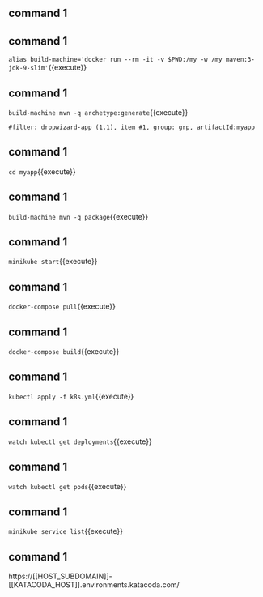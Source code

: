 
## command 1
## command 1
`alias build-machine='docker run --rm -it -v $PWD:/my -w /my maven:3-jdk-9-slim'`{{execute}}


## command 1
`build-machine mvn -q archetype:generate`{{execute}}

```
#filter: dropwizard-app (1.1), item #1, group: grp, artifactId:myapp
```

## command 1
`cd myapp`{{execute}}

## command 1
`build-machine mvn -q package`{{execute}}

## command 1
`minikube start`{{execute}}

## command 1
`docker-compose pull`{{execute}}

## command 1
`docker-compose build`{{execute}}

## command 1
`kubectl apply -f k8s.yml`{{execute}}

## command 1
`watch kubectl get deployments`{{execute}}

## command 1
`watch kubectl get pods`{{execute}}

## command 1
`minikube service list`{{execute}}

## command 1
https://[[HOST_SUBDOMAIN]]-[[KATACODA_HOST]].environments.katacoda.com/
